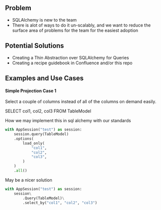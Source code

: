 
## Problem
- SQLAlchemy is new to the team
- There is alot of ways to do it un-scalably, and we want to reduce the surface area
of problems for the team for the easiest adoption
  

## Potential Solutions
- Creating a Thin Abstraction over SQLAlchemy for Queries
- Creating a recipe guidebook in Confluence and/or this repo

## Examples and Use Cases


#### Simple Projection Case 1

Select a couple of columns instead of all of the columns on demand easily.

SELECT col1, col2, col3 FROM TableModel

How we may implement this in sql alchemy with our standards
```python
with AppSession("test") as session:
    session.query(TableModel)
    .options(
        load_only(
            "col1",
            "col2",
            "col3",
        )
    )
    .all()
```

May be a nicer solution
```python
with AppSession("test") as session:
    session\
        .Query(TableModel)\
        .select_by("col1", "col2", "col3")
```
